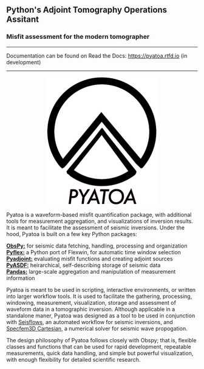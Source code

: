 ## Python's Adjoint Tomography Operations Assitant  
### Misfit assessment for the modern tomographer

---
Documentation can be found on Read the Docs: https://pyatoa.rtfd.io (in development)

---
<p align="center">
  <img src="pyatoa/docs/pyatoa_logo_w_text.png" />
</p>

Pyatoa is a waveform-based misfit quantification package, with additional tools for measurement aggregation, and visualizations of inversion results. It is meant to facilitate the assessment of seismic inversions. Under the hood, Pyatoa is built on a few key Python packages:

**[ObsPy:](https://github.com/obspy/obspy/wiki)** for seismic data fetching, handling, processing and organization    
**[Pyflex:](https://krischer.github.io/pyflex/)** a Python port of Flexwin, for automatic time window selection  
**[Pyadjoint:](http://krischer.github.io/pyadjoint/)** evaluating misfit functions and creating adjoint sources  
**[PyASDF:](https://seismicdata.github.io/pyasdf/)** heirarchical, self-describing storage of seismic data  
**[Pandas:](https://pandas.pydata.org/)** large-scale aggregation and manipulation of measurement information

Pyatoa is meant to be used in scripting, interactive environments, or written into larger workflow tools. It is used to facilitate the gathering, processing, windowing, measurement, visualization, storage and assessment of waveform data in a tomographic inversion. Although applicable in a standalone maner, Pyatoa was designed as a tool to be used in conjunction with [Seisflows](https://github.com/rmodrak/seisflows), an automated workflow for seismic inversions, and [Specfem3D Cartesian](https://geodynamics.org/cig/software/specfem3d/), a numerical solver for seismic wave propogation.

The design philosophy of Pyatoa follows closely with Obspy; that is, flexible classes and functions that can be used for rapid development, repeatable measurements, quick data handling, and simple but powerful visualization, with enough flexibility for detailed scientific research. 

